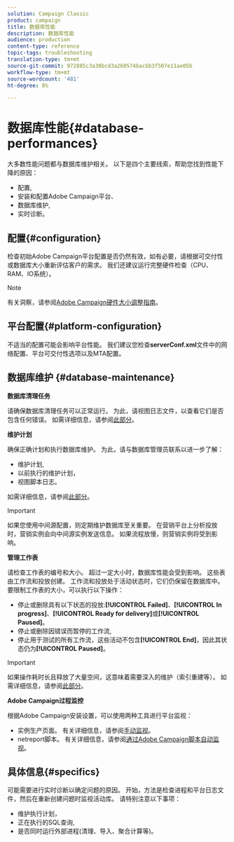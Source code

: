 ```yaml
---
solution: Campaign Classic
product: campaign
title: 数据库性能
description: 数据库性能
audience: production
content-type: reference
topic-tags: troubleshooting
translation-type: tm+mt
source-git-commit: 972885c3a38bcd3a260574bacbb3f507e11ae05b
workflow-type: tm+mt
source-wordcount: '481'
ht-degree: 8%

---
```



# 数据库性能{#database-performances}

大多数性能问题都与数据库维护相关。 以下是四个主要线索，帮助您找到性能下降的原因：

* 配置,
* 安装和配置Adobe Campaign平台、
* 数据库维护,
* 实时诊断。

## 配置{#configuration}

检查初始Adobe Campaign平台配置是否仍然有效，如有必要，请根据可交付性或数据库大小重新评估客户的需求。 我们还建议运行完整硬件检查（CPU、RAM、IO系统）。

>[!NOTE]
>
>有关洞察，请参阅[Adobe Campaign硬件大小调整指南](https://helpx.adobe.com/cn/campaign/kb/hardware-sizing-guide.html)。

## 平台配置{#platform-configuration}

不适当的配置可能会影响平台性能。 我们建议您检查&#x200B;**serverConf.xml**&#x200B;文件中的网络配置、平台可交付性选项以及MTA配置。

## 数据库维护 {#database-maintenance}

**数据库清理任务**

请确保数据库清理任务可以正常运行。 为此，请视图日志文件，以查看它们是否包含任何错误。 如需详细信息，请参阅[此部分](../../production/using/database-cleanup-workflow.md)。

**维护计划**

确保正确计划和执行数据库维护。 为此，请与数据库管理员联系以进一步了解：

* 维护计划,
* 以前执行的维护计划，
* 视图脚本日志。

如需详细信息，请参阅[此部分](../../production/using/recommendations.md)。

>[!IMPORTANT]
>
>如果您使用中间源配置，则定期维护数据库至关重要。 在营销平台上分析投放时，营销实例会向中间源实例发送信息。 如果流程放慢，则营销实例将受到影响。

**管理工作表**

请检查工作表的编号和大小。 超过一定大小时，数据库性能会受到影响。 这些表由工作流和投放创建。 工作流和投放处于活动状态时，它们仍保留在数据库中。 要限制工作表的大小，可以执行以下操作：

* 停止或删除具有以下状态的投放:**[!UICONTROL Failed]**、**[!UICONTROL In progress]**、**[!UICONTROL Ready for delivery]**&#x200B;或&#x200B;**[!UICONTROL Paused]**。
* 停止或删除因错误而暂停的工作流,
* 停止用于测试的所有工作流，这些活动不包含&#x200B;**[!UICONTROL End]**，因此其状态仍为&#x200B;**[!UICONTROL Paused]**。

>[!IMPORTANT]
>
>如果操作耗时长且释放了大量空间，这意味着需要深入的维护（索引重建等）。 如需详细信息，请参阅[此部分](../../production/using/recommendations.md)。

**Adobe Campaign过程监控**

根据Adobe Campaign安装设置，可以使用两种工具进行平台监视：

* 实例生产页面。 有关详细信息，请参阅[手动监视](../../production/using/monitoring-processes.md#manual-monitoring)。
* netreport脚本。 有关详细信息，请参阅[通过Adobe Campaign脚本自动监视](../../production/using/monitoring-processes.md#automatic-monitoring-via-adobe-campaign-scripts)。

## 具体信息{#specifics}

可能需要进行实时诊断以确定问题的原因。 开始，方法是检查进程和平台日志文件，然后在重新创建问题时监视活动库。 请特别注意以下事项：

* 维护执行计划，
* 正在执行的SQL查询,
* 是否同时运行外部进程(清理、导入、聚合计算等)。

